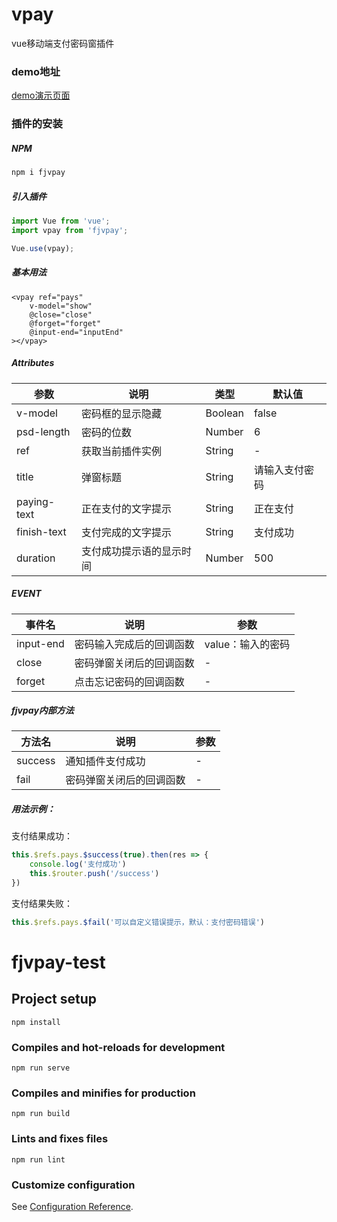 # vpay

vue移动端支付密码窗插件

### demo地址

[demo演示页面](www,"支付弹窗demo演示页面")

### 插件的安装

##### NPM

```javascript
npm i fjvpay
```

##### 引入插件

```javascript
import Vue from 'vue';
import vpay from 'fjvpay';

Vue.use(vpay);
```

##### 基本用法

```vue
<vpay ref="pays"
    v-model="show"           
    @close="close"
    @forget="forget"
    @input-end="inputEnd"
></vpay>
```

##### Attributes

| 参数        | 说明                     | 类型    | 默认值         |
| ----------- | ------------------------ | ------- | -------------- |
| v-model     | 密码框的显示隐藏         | Boolean | false          |
| psd-length  | 密码的位数               | Number  | 6              |
| ref         | 获取当前插件实例         | String  | -              |
| title       | 弹窗标题                 | String  | 请输入支付密码 |
| paying-text | 正在支付的文字提示       | String  | 正在支付       |
| finish-text | 支付完成的文字提示       | String  | 支付成功       |
| duration    | 支付成功提示语的显示时间 | Number  | 500            |

##### EVENT

| 事件名    | 说明                     | 参数              |
| --------- | ------------------------ | ----------------- |
| input-end | 密码输入完成后的回调函数 | value：输入的密码 |
| close     | 密码弹窗关闭后的回调函数 | -                 |
| forget    | 点击忘记密码的回调函数   | -                 |

##### fjvpay内部方法

| 方法名  | 说明                     | 参数 |
| ------- | ------------------------ | ---- |
| success | 通知插件支付成功         | -    |
| fail    | 密码弹窗关闭后的回调函数 | -    |

##### 用法示例：

支付结果成功：

```javascript
this.$refs.pays.$success(true).then(res => {
    console.log('支付成功')
    this.$router.push('/success')
})
```

支付结果失败：

```javascript
this.$refs.pays.$fail('可以自定义错误提示，默认：支付密码错误')  
```



# fjvpay-test

## Project setup
```
npm install
```

### Compiles and hot-reloads for development
```
npm run serve
```

### Compiles and minifies for production
```
npm run build
```

### Lints and fixes files
```
npm run lint
```

### Customize configuration
See [Configuration Reference](https://cli.vuejs.org/config/).
